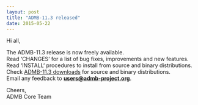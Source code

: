 ```yaml
---
layout: post
title: "ADMB-11.3 released"
date: 2015-05-22
---
```


Hi all,  

The ADMB-11.3 release is now freely available.  
Read ‘CHANGES‘ for a list of bug fixes, improvements and new features.  
Read ‘INSTALL‘ procedures to install from source and binary distributions.  
Check [ADMB-11.3 downloads](https://github.com/admb-project/admb/releases/tag/admb-11.3) for source and binary distributions.   
Email any feedback to **users@admb-project.org**.  

Cheers,  
ADMB Core Team
